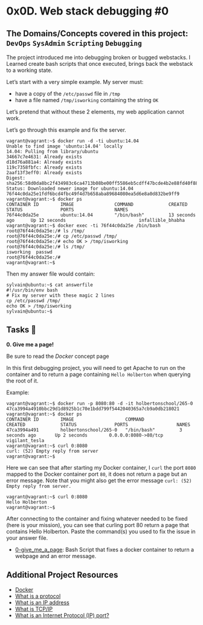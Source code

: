 # 0x0D. Web stack debugging #0
## The Domains/Concepts covered in this project: `DevOps` `SysAdmin` `Scripting` `Debugging`

The project introduced me into debugging broken or bugged webstacks. I Learned create bash 
scripts that once executed, brings back the webstack to a working state. 

Let’s start with a very simple example. My server must:

* have a copy of the `/etc/passwd` file in `/tmp`
* have a file named `/tmp/isworking` containing the string `OK`

Let’s pretend that without these 2 elements, my web application cannot work.

Let’s go through this example and fix the server.

```
vagrant@vagrant:~$ docker run -d -ti ubuntu:14.04
Unable to find image 'ubuntu:14.04' locally
14.04: Pulling from library/ubuntu
34667c7e4631: Already exists
d18d76a881a4: Already exists
119c7358fbfc: Already exists
2aaf13f3eff0: Already exists
Digest: sha256:58d0da8bc2f434983c6ca4713b08be00ff5586eb5cdff47bcde4b2e88fd40f88
Status: Downloaded newer image for ubuntu:14.04
76f44c0da25e1fdf6bcd4fbc49f4d7b658aba89684080ea5d6e8a0d832be9ff9
vagrant@vagrant:~$ docker ps
CONTAINER ID        IMAGE               COMMAND             CREATED             STATUS              PORTS               NAMES
76f44c0da25e        ubuntu:14.04        "/bin/bash"         13 seconds ago      Up 12 seconds                           infallible_bhabha
vagrant@vagrant:~$ docker exec -ti 76f44c0da25e /bin/bash
root@76f44c0da25e:/# ls /tmp/
root@76f44c0da25e:/# cp /etc/passwd /tmp/
root@76f44c0da25e:/# echo OK > /tmp/isworking
root@76f44c0da25e:/# ls /tmp/
isworking  passwd
root@76f44c0da25e:/#
vagrant@vagrant:~$
```
Then my answer file would contain:

```
sylvain@ubuntu:~$ cat answerfile
#!/usr/bin/env bash
# Fix my server with these magic 2 lines
cp /etc/passwd /tmp/
echo OK > /tmp/isworking
sylvain@ubuntu:~$
```
## Tasks :page_with_curl:

**0. Give me a page!**

Be sure to read the *Docker* concept page

In this first debugging project, you will need to get Apache to run on the container and 
to return a page containing `Hello Holberton` when querying the root of it.

Example:

```
vagrant@vagrant:~$ docker run -p 8080:80 -d -it holbertonschool/265-0
47ca3994a4910bbc29d1d8925b1c70e1bdd799f5442040365a7cb9a0db218021
vagrant@vagrant:~$ docker ps
CONTAINER ID        IMAGE                   COMMAND             CREATED             STATUS              PORTS                  NAMES
47ca3994a491        holbertonschool/265-0   "/bin/bash"         3 seconds ago       Up 2 seconds        0.0.0.0:8080->80/tcp   vigilant_tesla
vagrant@vagrant:~$ curl 0:8080
curl: (52) Empty reply from server
vagrant@vagrant:~$
```

Here we can see that after starting my Docker container, I `curl` the port `8080` mapped to the Docker 
container port `80`, it does not return a page but an error message. Note that you might also get 
the error message `curl: (52) Empty reply from server.`

```
vagrant@vagrant:~$ curl 0:8080
Hello Holberton
vagrant@vagrant:~$
```

After connecting to the container and fixing whatever needed to be fixed (here is your mission), 
you can see that curling port 80 return a page that contains Hello Holberton. Paste the command(s) 
you used to fix the issue in your answer file.

  * [0-give_me_a_page](./0-give_me_a_page): Bash Script that fixes a docker container to return a 
webpage and an error message.

## Additional Project Resources
* [Docker](https://docs.google.com/document/d/1JCu501t3-HIXVPhAK3eDEYRFMNkUd-jbYNNBEvO6FpE/edit?usp=sharing)
* [What is a protocol](https://www.techtarget.com/searchnetworking/definition/protocol)
* [What is an IP address](https://computer.howstuffworks.com/internet/basics/what-is-an-ip-address.htm)
* [What is TCP/IP](https://www.avast.com/c-what-is-tcp-ip#)
* [What is an Internet Protocol (IP) port?](https://www.lifewire.com/port-numbers-on-computer-networks-817939)
